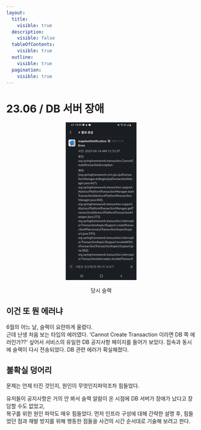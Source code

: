 ```yaml
---
layout:
  title:
    visible: true
  description:
    visible: false
  tableOfContents:
    visible: true
  outline:
    visible: true
  pagination:
    visible: true
---
```


# 23.06 / DB 서버 장애

<div align="center" data-full-width="false">

<figure><img src="../.gitbook/assets/image.png" alt="" width="188"><figcaption><p>당시 슬랙</p></figcaption></figure>

</div>

## 이건 또 뭔 에러냐

6월의 어느 날, 슬랙이 요란하게 울렸다.\
근데 난생 처음 보는 타입의 에러였다. 'Cannot Create Transaction 이라면 DB 쪽 에러인가??' 싶어서 서비스의 유일한 DB 공지사항 페이지를 들어가 보았다. 접속과 동시에 슬랙이 다시 전송되었다. DB 관련 에러가 확실해졌다.

## 불확실 덩어리

문제는 언제 터진 것인지, 원인이 무엇인지파악조차 힘들었다.&#x20;

유저들이 공지사항은 거의 안 봐서 슬랙 알람이 온 시점에 DB 서버가 장애가 났다고 장담할 수도 없었고,\
복구를 위한 원인 파악도 매우 힘들었다. 먼저 인프라 구성에 대해 간략한 설명 후, 힘들었던 점과 재발 방지를 위해 행동한 점들을 사건의 시간 순서대로 기술해 보려고 한다.
